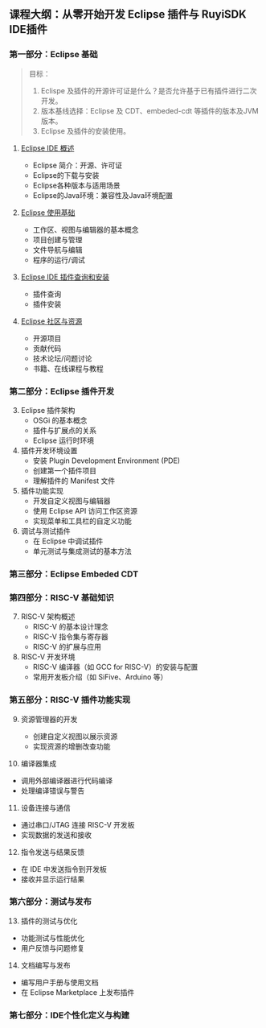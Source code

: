 ## 课程大纲：从零开始开发 Eclipse 插件与 RuyiSDK IDE插件

### 第一部分：Eclipse 基础

> 目标：
>
> 1. Eclispe 及插件的开源许可证是什么？是否允许基于已有插件进行二次开发。
> 2. 版本基线选择：Eclipse 及 CDT、embeded-cdt 等插件的版本及JVM版本。
> 3. Eclipse 及插件的安装使用。

1. [Eclipse IDE 概述](../chapter1/1.1-introduce.md)

   * Eclipse 简介：开源、许可证
   * Eclipse的下载与安装
   * Eclipse各种版本与适用场景
   * Eclipse的Java环境：兼容性及Java环境配置
2. [Eclipse 使用基础](../chapter1/1.2-basicUse.md)

   * 工作区、视图与编辑器的基本概念
   * 项目创建与管理
   * 文件导航与编辑
   * 程序的运行/调试
3. [Eclipse IDE 插件查询和安装](../chapter1/1.3-pluginBasics.md)

   * 插件查询
   * 插件安装
4. [Eclipse 社区与资源](../chapter1/1.4-resource.md)

   * 开源项目
   * 贡献代码
   * 技术论坛/问题讨论
   * 书籍、在线课程与教程

### 第二部分：Eclipse 插件开发

3. Eclipse 插件架构
   * OSGi 的基本概念
   * 插件与扩展点的关系
   * Eclipse 运行时环境
4. 插件开发环境设置
   * 安装 Plugin Development Environment (PDE)
   * 创建第一个插件项目
   * 理解插件的 Manifest 文件
5. 插件功能实现
   * 开发自定义视图与编辑器
   * 使用 Eclipse API 访问工作区资源
   * 实现菜单和工具栏的自定义功能
6. 调试与测试插件
   * 在 Eclipse 中调试插件
   * 单元测试与集成测试的基本方法

### 第三部分：Eclipse Embeded CDT

### 第四部分：RISC-V 基础知识

7. RISC-V 架构概述
   * RISC-V 的基本设计理念
   * RISC-V 指令集与寄存器
   * RISC-V 的扩展与应用
8. RISC-V 开发环境
   * RISC-V 编译器（如 GCC for RISC-V）的安装与配置
   * 常用开发板介绍（如 SiFive、Arduino 等）

### 第五部分：RISC-V 插件功能实现

9. 资源管理器的开发

   * 创建自定义视图以展示资源
   * 实现资源的增删改查功能
10. 编译器集成

* 调用外部编译器进行代码编译
* 处理编译错误与警告

11. 设备连接与通信

* 通过串口/JTAG 连接 RISC-V 开发板
* 实现数据的发送和接收

12. 指令发送与结果反馈

* 在 IDE 中发送指令到开发板
* 接收并显示运行结果

### 第六部分：测试与发布

13. 插件的测试与优化

* 功能测试与性能优化
* 用户反馈与问题修复

14. 文档编写与发布

* 编写用户手册与使用文档
* 在 Eclipse Marketplace 上发布插件

### 第七部分：IDE个性化定义与构建
